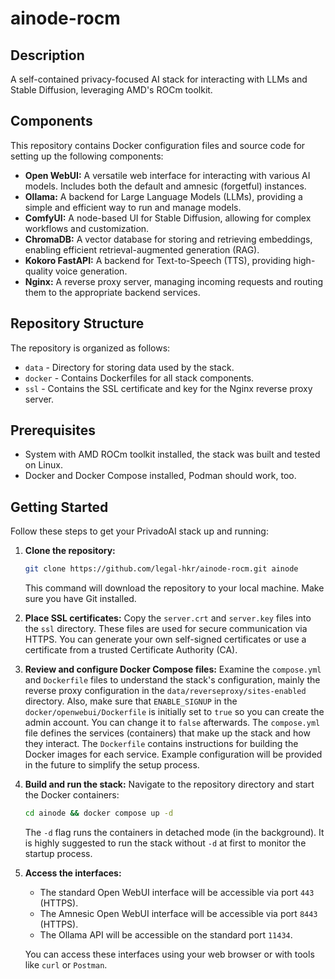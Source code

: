 # ainode-rocm

## Description

A self-contained privacy-focused AI stack for interacting with LLMs and Stable Diffusion, leveraging AMD's ROCm toolkit.

## Components

This repository contains Docker configuration files and source code for setting up the following components:

*   **Open WebUI:** A versatile web interface for interacting with various AI models. Includes both the default and amnesic (forgetful) instances.
*   **Ollama:** A backend for Large Language Models (LLMs), providing a simple and efficient way to run and manage models.
*   **ComfyUI:** A node-based UI for Stable Diffusion, allowing for complex workflows and customization.
*   **ChromaDB:** A vector database for storing and retrieving embeddings, enabling efficient retrieval-augmented generation (RAG).
*   **Kokoro FastAPI:** A backend for Text-to-Speech (TTS), providing high-quality voice generation.
*   **Nginx:** A reverse proxy server, managing incoming requests and routing them to the appropriate backend services.

## Repository Structure
The repository is organized as follows:

*   `data` - Directory for storing data used by the stack.
*   `docker` - Contains Dockerfiles for all stack components.
*   `ssl` - Contains the SSL certificate and key for the Nginx reverse proxy server.

## Prerequisites

*   System with AMD ROCm toolkit installed, the stack was built and tested on Linux.
*   Docker and Docker Compose installed, Podman should work, too.
## Getting Started

Follow these steps to get your PrivadoAI stack up and running:

1.  **Clone the repository:**
    ```bash
    git clone https://github.com/legal-hkr/ainode-rocm.git ainode
    ```
    This command will download the repository to your local machine. Make sure you have Git installed.

2.  **Place SSL certificates:**
    Copy the `server.crt` and `server.key` files into the `ssl` directory. These files are used for secure communication via HTTPS. You can generate your own self-signed certificates or use a certificate from a trusted Certificate Authority (CA).

3.  **Review and configure Docker Compose files:**
    Examine the `compose.yml` and `Dockerfile` files to understand the stack's configuration, mainly the reverse proxy configuration in the `data/reverseproxy/sites-enabled` directory. Also, make sure that `ENABLE_SIGNUP` in the `docker/openwebui/Dockerfile` is initially set to `true` so you can create the admin account. You can change it to `false` afterwards. The `compose.yml` file defines the services (containers) that make up the stack and how they interact. The `Dockerfile` contains instructions for building the Docker images for each service. Example configuration will be provided in the future to simplify the setup process.

4.  **Build and run the stack:**
    Navigate to the repository directory and start the Docker containers:
    ```bash
    cd ainode && docker compose up -d
    ```
    The `-d` flag runs the containers in detached mode (in the background). It is highly suggested to run the stack without `-d` at first to monitor the startup process.

5.  **Access the interfaces:**
    *   The standard Open WebUI interface will be accessible via port `443` (HTTPS).
    *   The Amnesic Open WebUI interface will be accessible via port `8443` (HTTPS).
    *   The Ollama API will be accessible on the standard port `11434`.

    You can access these interfaces using your web browser or with tools like `curl` or `Postman`.
